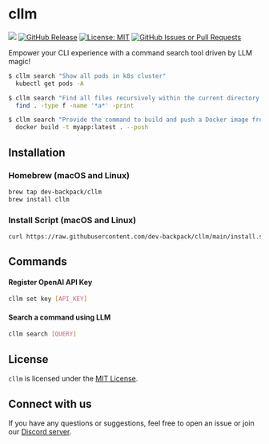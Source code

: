# cllm
[![](https://dcbadge.vercel.app/api/server/c4Jm3r8pBd?style=flat&compact=true)](https://discord.gg/c4Jm3r8pBd)
[![GitHub Release](https://img.shields.io/github/v/release/dev-backpack/cllm)](https://github.com/dev-backpack/cllm/releases)
[![License: MIT](https://img.shields.io/badge/License-MIT-green.svg)](https://opensource.org/licenses/MIT)
[![GitHub Issues or Pull Requests](https://img.shields.io/github/issues/dev-backpack/cllm)](https://github.com/dev-backpack/cllm/issues)

Empower your CLI experience with a command search tool driven by LLM magic!

```bash
$ cllm search "Show all pods in k8s cluster"
  kubectl get pods -A

$ cllm search "Find all files recursively within the current directory that contain 'a' in their filenames."
  find . -type f -name '*a*' -print

$ cllm search "Provide the command to build and push a Docker image from the current directory."
  docker build -t myapp:latest . --push
```

## Installation

### Homebrew (macOS and Linux)

```bash
brew tap dev-backpack/cllm
brew install cllm
```

### Install Script (macOS and Linux)

```bash
curl https://raw.githubusercontent.com/dev-backpack/cllm/main/install.sh | sh
```

## Commands

#### Register OpenAI API Key

```bash
cllm set key [API_KEY]
```

#### Search a command using LLM

```bash
cllm search [QUERY]
```

## License
```cllm``` is licensed under the [MIT License](https://opensource.org/licenses/MIT).

## Connect with us
If you have any questions or suggestions, feel free to open an issue or join our [Discord server](https://discord.gg/c4Jm3r8pBd).